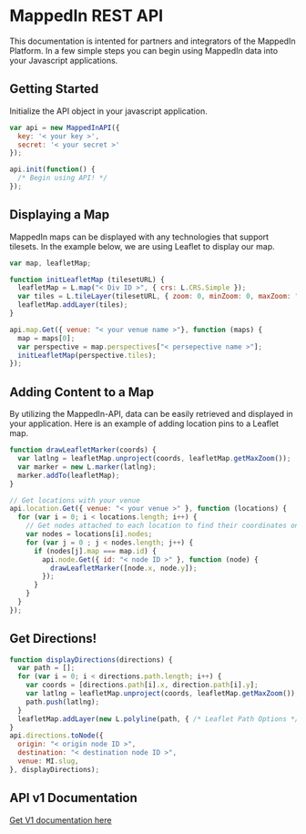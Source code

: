 MappedIn REST API
========

This documentation is intented for partners and integrators of the MappedIn Platform. In a few simple steps you can begin using MappedIn data into your Javascript applications. 

## Getting Started

Initialize the API object in your javascript application.

```javascript
var api = new MappedInAPI({ 
  key: '< your key >',
  secret: '< your secret >'
});

api.init(function() {
  /* Begin using API! */
});
```

## Displaying a Map

MappedIn maps can be displayed with any technologies that support tilesets. In the example below, we are using Leaflet to display our map. 

```javascript
var map, leafletMap;

function initLeafletMap (tilesetURL) {
  leafletMap = L.map("< Div ID >", { crs: L.CRS.Simple });
  var tiles = L.tileLayer(tilesetURL, { zoom: 0, minZoom: 0, maxZoom: "< map's max zoom level >" });
  leafletMap.addLayer(tiles);
}

api.map.Get({ venue: "< your venue name >"}, function (maps) {
  map = maps[0];
  var perspective = map.perspectives["< persepective name >"];
  initLeafletMap(perspective.tiles);
});
```

## Adding Content to a Map

By utilizing the MappedIn-API, data can be easily retrieved and displayed in your application. Here is an example of adding location pins to a Leaflet map. 

```javascript
function drawLeafletMarker(coords) {
  var latlng = leafletMap.unproject(coords, leafletMap.getMaxZoom());
  var marker = new L.marker(latlng);  
  marker.addTo(leafletMap);
}

// Get locations with your venue
api.location.Get({ venue: "< your venue >" }, function (locations) {
  for (var i = 0; i < locations.length; i++) {
    // Get nodes attached to each location to find their coordinates on the map
    var nodes = locations[i].nodes;
    for (var j = 0 ; j < nodes.length; j++) {
      if (nodes[j].map === map.id) {
        api.node.Get({ id: "< node ID >" }, function (node) {
          drawLeafletMarker([node.x, node.y]);
        });
      }
    }
  }
});
```

## Get Directions!

```javascript
function displayDirections(directions) {
  var path = [];
  for (var i = 0; i < directions.path.length; i++) {
    var coords = [directions.path[i].x, direction.path[i].y];
    var latlng = leafletMap.unproject(coords, leafletMap.getMaxZoom());
    path.push(latlng);
  }
  leafletMap.addLayer(new L.polyline(path, { /* Leaflet Path Options */ }));
}
api.directions.toNode({ 
  origin: "< origin node ID >", 
  destination: "< destination node ID >",
  venue: MI.slug, 
}, displayDirections);
```

## API v1 Documentation

[Get V1 documentation here](v1.md)















    	   
    	   